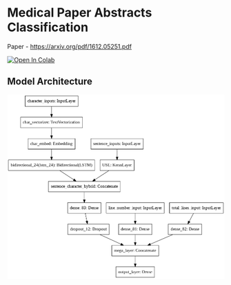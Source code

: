 # Medical Paper Abstracts Classification

Paper - https://arxiv.org/pdf/1612.05251.pdf

<a href="https://colab.research.google.com/github/RohitGanji/medical-paper-abstract-classification/blob/main/Medical_Paper_Abstracts_Classification_using_NLP.ipynb" target="_parent"><img src="https://colab.research.google.com/assets/colab-badge.svg" alt="Open In Colab"/></a>

## Model Architecture
![](model_architecture.png)

